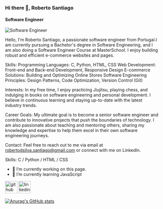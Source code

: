 ### Hi there 👋, Roberto Santiago
#### Software Engineer
![Software Engineer](https://arturssmirnovs.github.io/github-profile-generator/images/banner.png)

Hello, I'm Roberto Santiago, a passionate software engineer from Portugal.I am currently pursuing a Bachelor's degree in Software Engineering, and I am also doing a Software Engineer Course at MasterSchool. I enjoy building robust and efficient e-commerce websites and pages.

Skills: Programming Languages: C, Python, HTML, CSS Web Development: Front-end and Back-end Development, Responsive Design E-commerce Solutions: Building and Optimizing Online Stores Software Engineering Principles: Design Patterns, Code Optimization, Version Control (Git)

Interests: In my free time, I enjoy practicing Jiujitsu, playing chess, and indulging in books on software engineering and personal development. I believe in continuous learning and staying up-to-date with the latest industry trends.

Career Goals: My ultimate goal is to become a senior software engineer and contribute to innovative projects that push the boundaries of technology. I am also passionate about teaching and mentoring others, sharing my knowledge and expertise to help them excel in their own software engineering journeys.

Contact: Feel free to reach out to me via email at robertodsilva.santiago@gmail.com or connect with me on LinkedIn.

Skills: C / Python / HTML / CSS

- 🔭 I’m currently working on this page. 
- 🌱 I’m currently learning JavaScript 


[<img src='https://cdn.jsdelivr.net/npm/simple-icons@3.0.1/icons/github.svg' alt='github' height='40'>](https://github.com/RobertodSilvaSantiago)  <img src='https://cdn.jsdelivr.net/npm/simple-icons@3.0.1/icons/linkedin.svg' alt='linkedin' height='40'>

[![Anurag's GitHub stats](https://github-readme-stats.vercel.app/api?username=RobertodSilvaSantiago)](https://github.com/anuraghazra/github-readme-stats)
